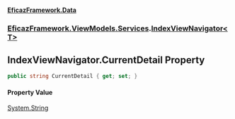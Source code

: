 #### [EficazFramework.Data](EficazFrameworkData.md 'EficazFramework Data')
### [EficazFramework.ViewModels.Services](EficazFrameworkData.md#EficazFramework.ViewModels.Services 'EficazFramework.ViewModels.Services').[IndexViewNavigator&lt;T&gt;](EficazFramework.ViewModels.Services/IndexViewNavigator_T_.md 'EficazFramework.ViewModels.Services.IndexViewNavigator<T>')

## IndexViewNavigator<T>.CurrentDetail Property

```csharp
public string CurrentDetail { get; set; }
```

#### Property Value
[System.String](https://docs.microsoft.com/en-us/dotnet/api/System.String 'System.String')